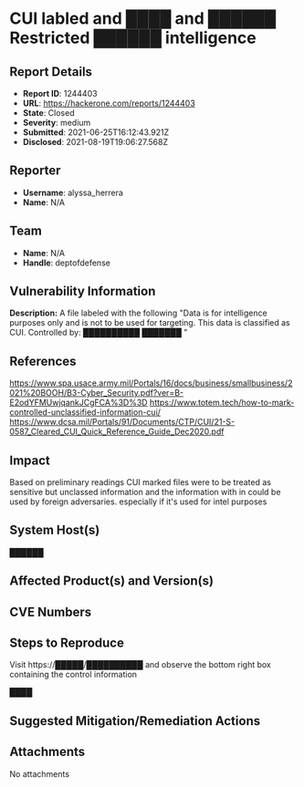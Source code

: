 # CUI labled and ████ and ██████  Restricted ██████ intelligence 

## Report Details
- **Report ID**: 1244403
- **URL**: https://hackerone.com/reports/1244403
- **State**: Closed
- **Severity**: medium
- **Submitted**: 2021-06-25T16:12:43.921Z
- **Disclosed**: 2021-08-19T19:06:27.568Z

## Reporter
- **Username**: alyssa_herrera
- **Name**: N/A

## Team
- **Name**: N/A
- **Handle**: deptofdefense

## Vulnerability Information
**Description:** 
A file labeled with the following
"Data is for intelligence purposes only and is not to be used for targeting. This data is classified as CUI. Controlled by: ██████████ ███████ "

## References

https://www.spa.usace.army.mil/Portals/16/docs/business/smallbusiness/2021%20BOOH/B3-Cyber_Security.pdf?ver=B-E2odYFMUwjqankJCgFCA%3D%3D
https://www.totem.tech/how-to-mark-controlled-unclassified-information-cui/
https://www.dcsa.mil/Portals/91/Documents/CTP/CUI/21-S-0587_Cleared_CUI_Quick_Reference_Guide_Dec2020.pdf

## Impact

Based on preliminary readings CUI marked files were to be treated as sensitive but unclassed information and the information with in could be used by foreign adversaries. especially if it's used for intel purposes

## System Host(s)
██████

## Affected Product(s) and Version(s)


## CVE Numbers


## Steps to Reproduce
Visit https://█████/██████████ and observe  the bottom right box containing the control information

████

## Suggested Mitigation/Remediation Actions




## Attachments
No attachments
